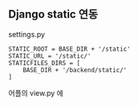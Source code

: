 ## Django static 연동
settings.py

    STATIC_ROOT = BASE_DIR + '/static'  
    STATIC_URL = '/static/'  
    STATICFILES_DIRS = [  
        BASE_DIR + '/backend/static/'  
    ]

어플의 view.py 에

<!--stackedit_data:
eyJoaXN0b3J5IjpbODYxODI5OTkwLC0xNDA1ODQxMTcyXX0=
-->
